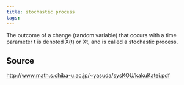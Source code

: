 ```yaml
---
title: stochastic process
tags: 
---
```


The outcome of a change (random variable) that occurs with a time parameter t is denoted X(t) or Xt, and is called a stochastic process.

## Source
http://www.math.s.chiba-u.ac.jp/~yasuda/sysKOU/kakuKatei.pdf